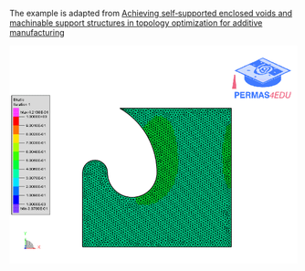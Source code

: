 The example is adapted from [Achieving self‑supported enclosed voids and machinable support structures in topology optimization for additive manufacturing](https://doi.org/10.1007/s00158-024-03858-z)

![2D Hook example](hooke_2D.gif)

